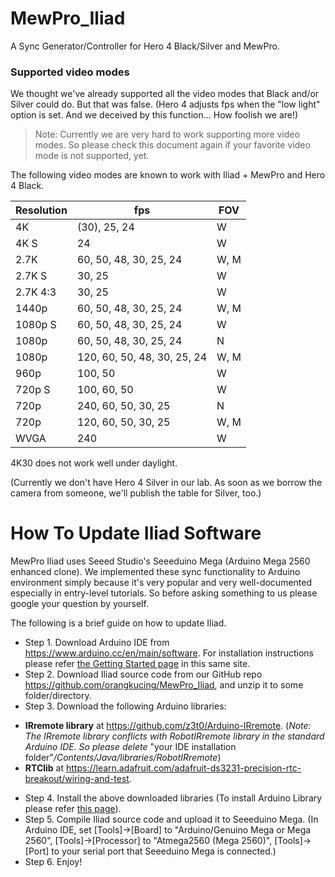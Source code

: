 # MewPro_Iliad
A Sync Generator/Controller for Hero 4 Black/Silver and MewPro.

### Supported video modes

We thought we've already supported all the video modes that Black and/or Silver could do. But that was false. (Hero 4 adjusts fps when the "low light" option is set. And we deceived by this function... How foolish we are!)

>Note: Currently we are very hard to work supporting more video modes. So please check this document again if your favorite video mode is not supported, yet.

The following video modes are known to work with Iliad + MewPro and Hero 4 Black.

| Resolution | fps | FOV |
| ---------- | -------- | --- |
| 4K         | (30), 25, 24 | W   |
| 4K S       | 24 | W |
| 2.7K       | 60, 50, 48, 30, 25, 24 | W, M|
| 2.7K S     | 30, 25 | W |
| 2.7K 4:3   | 30, 25 | W |
| 1440p      | 60, 50, 48, 30, 25, 24 | W, M |
| 1080p S    | 60, 50, 48, 30, 25, 24 | W |
| 1080p      | 60, 50, 48, 30, 25, 24 | N |
| 1080p      | 120, 60, 50, 48, 30, 25, 24 | W, M |
| 960p       | 100, 50 | W |
| 720p S     | 100, 60, 50    | W |
| 720p       | 240, 60, 50, 30, 25   | N |
| 720p       | 120, 60, 50, 30, 25 | W, M |
| WVGA       | 240    | W |

4K30 does not work well under daylight.

(Currently we don't have Hero 4 Silver in our lab. As soon as we borrow the camera from someone, we'll publish the table for Silver, too.)

# How To Update Iliad Software

MewPro Iliad uses Seeed Studio's Seeeduino Mega (Arduino Mega 2560 enhanced clone). We implemented these sync functionality to Arduino environment simply because it's very popular and very well-documented especially in entry-level tutorials.  So before asking something to us please google your question by yourself.

The following is a brief guide on how to update Iliad.

- Step 1. Download Arduino IDE from <https://www.arduino.cc/en/main/software>. For installation instructions please refer [the Getting Started page](https://www.arduino.cc/en/Guide/HomePage) in this same site.
- Step 2. Download Iliad source code from our GitHub repo <https://github.com/orangkucing/MewPro_Iliad>, and unzip it to some folder/directory.
- Step 3. Download the following Arduino libraries:
 * **IRremote library** at <https://github.com/z3t0/Arduino-IRremote>. (_Note: The IRremote library conflicts with RobotIRremote library in the standard Arduino IDE. So please delete_ "your IDE installation folder"_/Contents/Java/libraries/RobotIRremote_)
 * **RTClib** at <https://learn.adafruit.com/adafruit-ds3231-precision-rtc-breakout/wiring-and-test>.
- Step 4. Install the above downloaded libraries (To install Arduino Library please refer [this page](https://www.arduino.cc/en/Guide/Libraries)).
- Step 5. Compile Iliad source code and upload it to Seeeduino Mega. (In Arduino IDE, set [Tools]->[Board] to "Arduino/Genuino Mega or Mega 2560", [Tools]->[Processor] to "Atmega2560 (Mega 2560)", [Tools]->[Port] to your serial port that Seeeduino Mega is connected.)
- Step 6. Enjoy!

